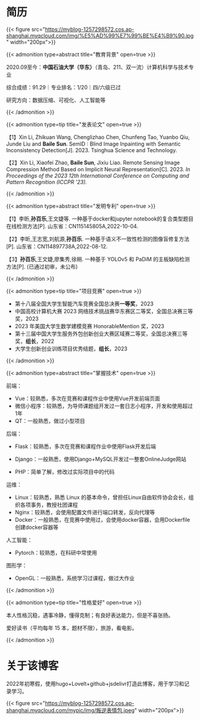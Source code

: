 # 简历

{{< figure src="https://myblog-1257298572.cos.ap-shanghai.myqcloud.com/img/%E5%AD%99%E7%99%BE%E4%B9%90.jpg"  width="200px">}}

{{< admonition type=abstract title="教育背景" open=true >}}

2020.09至今：**中国石油大学（华东）**（青岛、211、双一流）计算机科学与技术专业

综合成绩：91.29｜专业排名：1/20｜四/六级已过

研究方向：数据压缩、可视化、人工智能等

{{< /admonition >}}

{{< admonition type=tip title="发表论文" open=true >}}

【1】Xin Li, Zhikuan Wang, Chenglizhao Chen, Chunfeng Tao, Yuanbo Qiu, Junde Liu and **Baile Sun**. SemID : Blind Image Inpainting with Semantic Inconsistency Detection[J]. 2023. Tsinghua Science and Technology.

【2】Xin Li, Xiaofei Zhao, **Baile Sun**, Jixiu Liao. Remote Sensing Image Compression Method Based on Implicit Neural Representation[C]. 2023. *In Proceedings of the 2023 12th International Conference on Computing and Pattern Recognition (ICCPR '23).* 

{{< /admonition >}}

{{< admonition type=abstract title="发明专利" open=true >}}

【1】李昕,**孙百乐**,王文婕等. 一种基于docker和jupyter notebook的复合类型题目在线检测方法[P]. 山东省：CN115145805A,2022-10-04.

【2】李昕,王志宽,刘航源,**孙百乐**. 一种基于语义不一致性检测的图像盲修复方法[P]. 山东省：CN114897738A,2022-08-12.

【3】**孙百乐**,王文婕,廖集秀,徐朔. 一种基于 YOLOv5 和 PaDiM 的主板缺陷检测方法[P]. (已通过初审，未公布)

{{< /admonition >}}

{{< admonition type=tip title="项目竞赛" open=true >}}

* 第十八届全国大学生智能汽车竞赛全国总决赛**一等奖**，2023
* 中国高校计算机大赛 2023 网络技术挑战赛华东赛区二等奖，全国总决赛三等奖，2023
* 2023 年美国大学生数学建模竞赛 HonorableMention 奖，2023
* 第十三届中国大学生服务外包创新创业大赛区域赛二等奖，全国总决赛三等奖，**组长**，2022
* 大学生创新创业训练项目优秀结题，**组长**，2023

{{< /admonition >}}

{{< admonition type=abstract title="掌握技术" open=true >}}

前端：

* Vue：较熟悉，多次在竞赛和课程作业中使用Vue开发前端页面
* 微信小程序：较熟悉，为导师课题组开发过一套日志小程序，开发和使用超过1年
* QT：一般熟悉，做过小型项目

后端：

* Flask：较熟悉，多次在竞赛和课程作业中使用Flask开发后端

* Django：一般熟悉，使用Django+MySQL开发过一整套OnlineJudge网站
* PHP：简单了解，修改过实际项目中的代码

运维：

* Linux：较熟悉，熟悉 Linux 的基本命令，曾担任Linux自由软件协会会长，组织各项事务，教授社团课程
* Nginx：较熟悉，会使用配置文件进行端口转发，反向代理等
* Docker：一般熟悉，在竞赛中使用过，会使用docker容器，会用Dockerfile创建docker容器等

人工智能：

* Pytorch：较熟悉，在科研中常使用

图形学：

* OpenGL：一般熟悉，系统学习过课程，做过大作业

{{< /admonition >}}

{{< admonition type=tip title="性格爱好" open=true >}}

本人性格沉稳，遇事冷静，懂得克制；有良好表达能力，但是不喜张扬。

爱好读书（平均每年 15 本，题材不限），旅游，看电影。

{{< /admonition >}}

# 关于该博客

2022年初寒假，使用hugo+Lovelt+github+jsdelivr打造此博客，用于学习和记录学习。

{{< figure src="https://myblog-1257298572.cos.ap-shanghai.myqcloud.com/mypic/img/叛逆表情包.jpeg"  width="200px">}}







